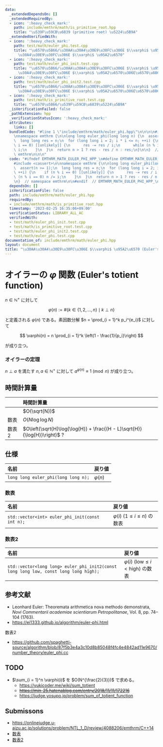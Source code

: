```yaml
---
data:
  _extendedDependsOn: []
  _extendedRequiredBy:
  - icon: ':heavy_check_mark:'
    path: include/emthrm/math/is_primitive_root.hpp
    title: "\u539F\u59CB\u6839 (primitive root) \u5224\u5B9A"
  _extendedVerifiedWith:
  - icon: ':heavy_check_mark:'
    path: test/math/euler_phi.test.cpp
    title: "\u6570\u5B66/\u30AA\u30A4\u30E9\u30FC\u306E $\\varphi$ \u95A2\u6570/\u30AA\
      \u30A4\u30E9\u30FC\u306E $\\varphi$ \u95A2\u6570"
  - icon: ':heavy_check_mark:'
    path: test/math/euler_phi_init.test.cpp
    title: "\u6570\u5B66/\u30AA\u30A4\u30E9\u30FC\u306E $\\varphi$ \u95A2\u6570/\u30AA\
      \u30A4\u30E9\u30FC\u306E $\\varphi$ \u95A2\u6570\u306E\u6570\u8868"
  - icon: ':heavy_check_mark:'
    path: test/math/euler_phi_init2.test.cpp
    title: "\u6570\u5B66/\u30AA\u30A4\u30E9\u30FC\u306E $\\varphi$ \u95A2\u6570/\u30AA\
      \u30A4\u30E9\u30FC\u306E $\\varphi$ \u95A2\u6570\u306E\u6570\u88682"
  - icon: ':heavy_check_mark:'
    path: test/math/is_primitive_root.test.cpp
    title: "\u6570\u5B66/\u539F\u59CB\u6839\u5224\u5B9A"
  _isVerificationFailed: false
  _pathExtension: hpp
  _verificationStatusIcon: ':heavy_check_mark:'
  attributes:
    links: []
  bundledCode: "#line 1 \"include/emthrm/math/euler_phi.hpp\"\n\n\n\n#include <cassert>\n\
    \nnamespace emthrm {\n\nlong long euler_phi(long long n) {\n  assert(n >= 1);\n\
    \  long long res = n;\n  for (long long i = 2; i * i <= n; ++i) {\n    if (n %\
    \ i == 0) [[unlikely]] {\n      res -= res / i;\n      while (n % i == 0) n /=\
    \ i;\n    }\n  }\n  return n > 1 ? res - res / n : res;\n}\n\n}  // namespace\
    \ emthrm\n\n\n"
  code: "#ifndef EMTHRM_MATH_EULER_PHI_HPP_\n#define EMTHRM_MATH_EULER_PHI_HPP_\n\n\
    #include <cassert>\n\nnamespace emthrm {\n\nlong long euler_phi(long long n) {\n\
    \  assert(n >= 1);\n  long long res = n;\n  for (long long i = 2; i * i <= n;\
    \ ++i) {\n    if (n % i == 0) [[unlikely]] {\n      res -= res / i;\n      while\
    \ (n % i == 0) n /= i;\n    }\n  }\n  return n > 1 ? res - res / n : res;\n}\n\
    \n}  // namespace emthrm\n\n#endif  // EMTHRM_MATH_EULER_PHI_HPP_\n"
  dependsOn: []
  isVerificationFile: false
  path: include/emthrm/math/euler_phi.hpp
  requiredBy:
  - include/emthrm/math/is_primitive_root.hpp
  timestamp: '2023-02-25 16:35:06+09:00'
  verificationStatus: LIBRARY_ALL_AC
  verifiedWith:
  - test/math/euler_phi_init.test.cpp
  - test/math/is_primitive_root.test.cpp
  - test/math/euler_phi_init2.test.cpp
  - test/math/euler_phi.test.cpp
documentation_of: include/emthrm/math/euler_phi.hpp
layout: document
title: "\u30AA\u30A4\u30E9\u30FC\u306E $\\varphi$ \u95A2\u6570 (Euler's totient function)"
---
```


# オイラーの $\varphi$ 関数 (Euler's totient function)

$n \in \mathbb{N}^+$ に対して

$$
  \varphi(n) \mathrel{:=} \# \lbrace k \in \lbrace 1, 2, \ldots, n \rbrace \mid k \perp n \rbrace
$$

と定義される $\varphi(n)$ である。素因数分解 $n = \prod_{i = 1}^k p_i^{e_i}$ に対して

$$
  \varphi(n) = n \prod_{i = 1}^k \left(1 - \frac{1}{p_i}\right)
$$

が成り立つ。


### オイラーの定理

$n \perp a$ を満たす $n, a \in \mathbb{N}^+$ に対して $a^{\varphi(n)} \equiv 1 \pmod{n}$ が成り立つ。


## 時間計算量

||時間計算量|
|:--|:--|
||$O(\sqrt{N})$|
|数表|$O(N\log{\log{N}})$|
|数表2|$O\left(\sqrt{H}\log{\log{H}} + \frac{(H - L)\sqrt{H}}{\log{H}}\right)$ ?|


## 仕様

|名前|戻り値|
|:--|:--|
|`long long euler_phi(long long n);`|$\varphi(n)$|


### 数表

|名前|戻り値|
|:--|:--|
|`std::vector<int> euler_phi_init(const int n);`|$\varphi(i)$ ($1 \leq i \leq n$) の数表|


### 数表2

|名前|戻り値|
|:--|:--|
|`std::vector<long long> euler_phi_init2(const long long low, const long long high);`|$\varphi(i)$ ($\mathrm{low} \leq i < \mathrm{high}$) の数表|


## 参考文献

- Leonhard Euler: Theoremata arithmetica nova methodo demonstrata, *Novi Commentarii academiae scientiarum Petropolitanae*, Vol. 8, pp. 74–104 (1763).
- https://ei1333.github.io/algorithm/euler-phi.html

数表2
- https://github.com/spaghetti-source/algorithm/blob/87f5b3e4a3c10d8b85048f4fc4e4842ad11e9670/number_theory/euler_phi.cc


## TODO

- $\sum_{i = 1}^n \varphi(i)$ を $O(N^{\frac{2}{3}})$ で求める。
  - https://yukicoder.me/wiki/sum_totient
  - ~~https://min-25.hatenablog.com/entry/2018/11/11/172216~~
  - https://judge.yosupo.jp/problem/sum_of_totient_function


## Submissons

- https://onlinejudge.u-aizu.ac.jp/solutions/problem/NTL_1_D/review/4088206/emthrm/C++14
- [数表](https://onlinejudge.u-aizu.ac.jp/solutions/problem/NTL_1_D/review/4088232/emthrm/C++14)
- [数表2](https://onlinejudge.u-aizu.ac.jp/solutions/problem/NTL_1_D/review/4088268/emthrm/C++14)
